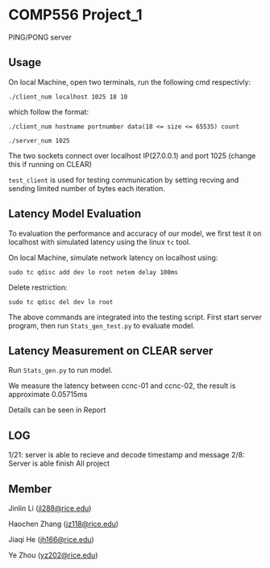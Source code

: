 # COMP556 Project_1

PING/PONG server 

## Usage

On local Machine, open two terminals, run the following cmd respectivly:
```shell
./client_num localhost 1025 18 10
```
which follow the format: 
```shell
./client_num hostname portnumber data(18 <= size <= 65535) count
```
```shell
./server_num 1025
```
The two sockets connect over localhost IP(27.0.0.1) and port 1025 (change this if running on CLEAR)

`test_client` is used for testing communication by setting recving and sending limited number of bytes each iteration.

## Latency Model Evaluation
To evaluation the performance and accuracy of our model, we first test it on localhost with simulated latency using the linux `tc` tool.

On local Machine, simulate network latency on localhost using:
```shell
sudo tc qdisc add dev lo root netem delay 100ms
```
Delete restriction:
```shell
sudo tc qdisc del dev lo root
```
The above commands are integrated into the testing script. First start server program, then run `Stats_gen_test.py` to evaluate model.

## Latency Measurement on CLEAR server
Run `Stats_gen.py` to run model.

We measure the latency between ccnc-01 and ccnc-02, the result is approximate 0.05715ms

Details can be seen in Report


## LOG

1/21: server is able to recieve and decode timestamp and message
2/8: Server is able finish All project

## Member

Jinlin Li (jl288@rice.edu)

Haochen Zhang (jz118@rice.edu)

Jiaqi He (jh166@rice.edu)

Ye Zhou (yz202@rice.edu)
